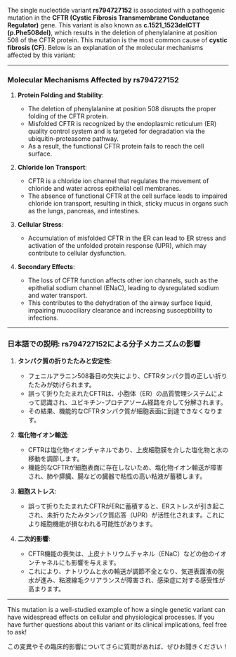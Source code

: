 The single nucleotide variant **rs794727152** is associated with a pathogenic mutation in the **CFTR (Cystic Fibrosis Transmembrane Conductance Regulator)** gene. This variant is also known as **c.1521_1523delCTT (p.Phe508del)**, which results in the deletion of phenylalanine at position 508 of the CFTR protein. This mutation is the most common cause of **cystic fibrosis (CF)**. Below is an explanation of the molecular mechanisms affected by this variant:

---

### **Molecular Mechanisms Affected by rs794727152**
1. **Protein Folding and Stability**:
   - The deletion of phenylalanine at position 508 disrupts the proper folding of the CFTR protein.
   - Misfolded CFTR is recognized by the endoplasmic reticulum (ER) quality control system and is targeted for degradation via the ubiquitin-proteasome pathway.
   - As a result, the functional CFTR protein fails to reach the cell surface.

2. **Chloride Ion Transport**:
   - CFTR is a chloride ion channel that regulates the movement of chloride and water across epithelial cell membranes.
   - The absence of functional CFTR at the cell surface leads to impaired chloride ion transport, resulting in thick, sticky mucus in organs such as the lungs, pancreas, and intestines.

3. **Cellular Stress**:
   - Accumulation of misfolded CFTR in the ER can lead to ER stress and activation of the unfolded protein response (UPR), which may contribute to cellular dysfunction.

4. **Secondary Effects**:
   - The loss of CFTR function affects other ion channels, such as the epithelial sodium channel (ENaC), leading to dysregulated sodium and water transport.
   - This contributes to the dehydration of the airway surface liquid, impairing mucociliary clearance and increasing susceptibility to infections.

---

### **日本語での説明: rs794727152による分子メカニズムの影響**
1. **タンパク質の折りたたみと安定性**:
   - フェニルアラニン508番目の欠失により、CFTRタンパク質の正しい折りたたみが妨げられます。
   - 誤って折りたたまれたCFTRは、小胞体（ER）の品質管理システムによって認識され、ユビキチン-プロテアソーム経路を介して分解されます。
   - その結果、機能的なCFTRタンパク質が細胞表面に到達できなくなります。

2. **塩化物イオン輸送**:
   - CFTRは塩化物イオンチャネルであり、上皮細胞膜を介した塩化物と水の移動を調節します。
   - 機能的なCFTRが細胞表面に存在しないため、塩化物イオン輸送が障害され、肺や膵臓、腸などの臓器で粘性の高い粘液が蓄積します。

3. **細胞ストレス**:
   - 誤って折りたたまれたCFTRがERに蓄積すると、ERストレスが引き起こされ、未折りたたみタンパク質応答（UPR）が活性化されます。これにより細胞機能が損なわれる可能性があります。

4. **二次的影響**:
   - CFTR機能の喪失は、上皮ナトリウムチャネル（ENaC）などの他のイオンチャネルにも影響を与えます。
   - これにより、ナトリウムと水の輸送が調節不全となり、気道表面液の脱水が進み、粘液線毛クリアランスが障害され、感染症に対する感受性が高まります。

---

This mutation is a well-studied example of how a single genetic variant can have widespread effects on cellular and physiological processes. If you have further questions about this variant or its clinical implications, feel free to ask!

この変異やその臨床的影響についてさらに質問があれば、ぜひお聞きください！